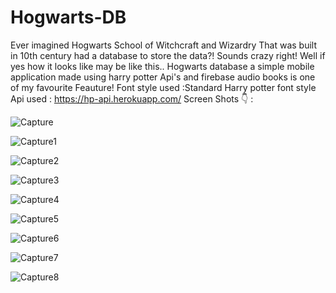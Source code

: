 # Hogwarts-DB
Ever imagined Hogwarts School of Witchcraft and Wizardry That was built in 10th century had a database to store the data?! Sounds crazy right! Well if yes how it looks like may be like this..
Hogwarts database a simple mobile application made using harry potter Api's and firebase audio books is one of my favourite Feauture!
Font style used :Standard Harry potter font style
Api used : https://hp-api.herokuapp.com/
Screen Shots 👇 :


![Capture](https://user-images.githubusercontent.com/65825065/117553442-52af2300-b06f-11eb-877a-60041dc35e77.PNG)


![Capture1](https://user-images.githubusercontent.com/65825065/117553451-60fd3f00-b06f-11eb-9f9e-522f49355ba9.PNG)



![Capture2](https://user-images.githubusercontent.com/65825065/117553457-68bce380-b06f-11eb-9323-e4dde0b99ba9.PNG)


![Capture3](https://user-images.githubusercontent.com/65825065/117553560-eed92a00-b06f-11eb-837b-f3bfc6f4a383.PNG)



![Capture4](https://user-images.githubusercontent.com/65825065/117553585-0ca68f00-b070-11eb-9f61-916c99719738.PNG)




![Capture5](https://user-images.githubusercontent.com/65825065/117553487-89853900-b06f-11eb-9e87-dec80e63d8a6.PNG)


![Capture6](https://user-images.githubusercontent.com/65825065/117553495-973abe80-b06f-11eb-935e-a498032cd8ad.PNG)


![Capture7](https://user-images.githubusercontent.com/65825065/117553502-9f92f980-b06f-11eb-801b-ca0aeaaaee45.PNG)



![Capture8](https://user-images.githubusercontent.com/65825065/117553504-a3268080-b06f-11eb-8852-14e32f3513d7.PNG)
